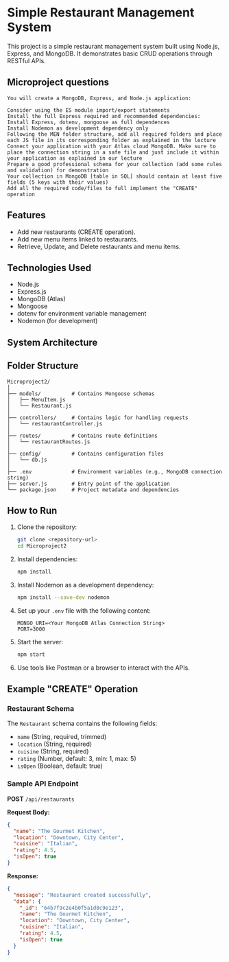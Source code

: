# Simple Restaurant Management System

This project is a simple restaurant management system built using Node.js, Express, and MongoDB. It demonstrates basic CRUD operations through RESTful APIs.

## Microproject questions

```
You will create a MongoDB, Express, and Node.js application:

Consider using the ES module import/export statements
Install the full Express required and recommended dependencies:
Install Express, dotenv, mongoose as full dependences
Install Nodemon as development dependency only
Following the MEN folder structure, add all required folders and place each JS file in its corresponding folder as explained in the lecture
Connect your application with your Atlas cloud MongoDB. Make sure to place the connection string in a safe file and just include it within your application as explained in our lecture
Prepare a good professional schema for your collection (add some rules and validation) for demonstration
Your collection in MongoDB [table in SQL] should contain at least five fields (5 keys with their values)
Add all the required code/files to full implement the "CREATE" operation

```

## Features

- Add new restaurants (CREATE operation).
- Add new menu items linked to restaurants.
- Retrieve, Update, and Delete restaurants and menu items.

## Technologies Used

- Node.js
- Express.js
- MongoDB (Atlas)
- Mongoose
- dotenv for environment variable management
- Nodemon (for development)

## System Architecture


## Folder Structure

```
Microproject2/
│
├── models/          # Contains Mongoose schemas
│   ├── MenuItem.js
│   └── Restaurant.js
│
├── controllers/     # Contains logic for handling requests
│   └── restaurantController.js
│
├── routes/          # Contains route definitions
│   └── restaurantRoutes.js
│
├── config/          # Contains configuration files
│   └── db.js
│
├── .env             # Environment variables (e.g., MongoDB connection string)
├── server.js        # Entry point of the application
└── package.json     # Project metadata and dependencies
```

## How to Run

1. Clone the repository:

   ```bash
   git clone <repository-url>
   cd Microproject2
   ```

2. Install dependencies:

   ```bash
   npm install
   ```

3. Install Nodemon as a development dependency:

   ```bash
   npm install --save-dev nodemon
   ```

4. Set up your `.env` file with the following content:

   ```
   MONGO_URI=<Your MongoDB Atlas Connection String>
   PORT=3000
   ```

5. Start the server:

   ```bash
   npm start
   ```

6. Use tools like Postman or a browser to interact with the APIs.

## Example "CREATE" Operation

### Restaurant Schema

The `Restaurant` schema contains the following fields:

- `name` (String, required, trimmed)
- `location` (String, required)
- `cuisine` (String, required)
- `rating` (Number, default: 3, min: 1, max: 5)
- `isOpen` (Boolean, default: true)

### Sample API Endpoint

**POST** `/api/restaurants`

**Request Body:**

```json
{
  "name": "The Gourmet Kitchen",
  "location": "Downtown, City Center",
  "cuisine": "Italian",
  "rating": 4.5,
  "isOpen": true
}
```

**Response:**

```json
{
  "message": "Restaurant created successfully",
  "data": {
    "_id": "64b7f9c2e4b0f5a1d8c9e123",
    "name": "The Gourmet Kitchen",
    "location": "Downtown, City Center",
    "cuisine": "Italian",
    "rating": 4.5,
    "isOpen": true
  }
}
```
